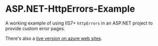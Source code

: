 # ASP.NET-HttpErrors-Example
A working example of using IIS7+ `httpErrors` in an ASP.NET project to provide custom error pages.

There's also a [live version on azure web sites](http://httperrors-example.azurewebsites.net/).
